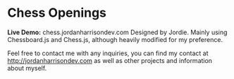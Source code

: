 <h1>Chess Openings</h1>
<b>Live Demo:</b> chess.jordanharrisondev.com
Designed by Jordie.
Mainly using Chessboard.js and Chess.js, although heavily modified for my preference.

Feel free to contact me with any inquiries, you can find my contact at
http://jordanharrisondev.com as well as other projects and information about myself.
